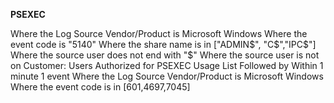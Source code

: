 **PSEXEC**

Where the Log Source Vendor/Product is Microsoft Windows
Where the event code is "5140"
Where the share name is in ["ADMIN$", "C$","IPC$"]
Where the source user does not end with "$"
Where the source user is not on Customer: Users Authorized for PSEXEC Usage List
Followed by
Within 1 minute
1 event
Where the Log Source Vendor/Product is Microsoft Windows
Where the event code is in [601,4697,7045]
